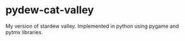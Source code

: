 # pydew-cat-valley
My version of stardew valley. Implemented in python using pygame and pytmx libraries. 
